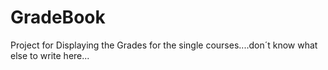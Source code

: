 # GradeBook
Project for Displaying the Grades for the single courses....don´t know what else to write here...